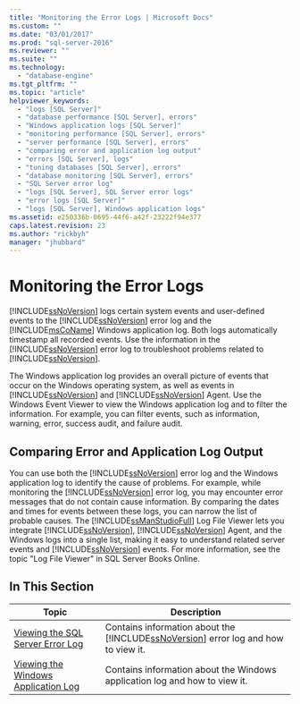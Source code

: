 ```yaml
---
title: "Monitoring the Error Logs | Microsoft Docs"
ms.custom: ""
ms.date: "03/01/2017"
ms.prod: "sql-server-2016"
ms.reviewer: ""
ms.suite: ""
ms.technology: 
  - "database-engine"
ms.tgt_pltfrm: ""
ms.topic: "article"
helpviewer_keywords: 
  - "logs [SQL Server]"
  - "database performance [SQL Server], errors"
  - "Windows application logs [SQL Server]"
  - "monitoring performance [SQL Server], errors"
  - "server performance [SQL Server], errors"
  - "comparing error and application log output"
  - "errors [SQL Server], logs"
  - "tuning databases [SQL Server], errors"
  - "database monitoring [SQL Server], errors"
  - "SQL Server error log"
  - "logs [SQL Server], SQL Server error logs"
  - "error logs [SQL Server]"
  - "logs [SQL Server], Windows application logs"
ms.assetid: e250336b-0695-44f6-a42f-23222f94e377
caps.latest.revision: 23
ms.author: "rickbyh"
manager: "jhubbard"
---
```

# Monitoring the Error Logs
  [!INCLUDE[ssNoVersion](../../advanced-analytics/r-services/includes/ssnoversion-md.md)] logs certain system events and user-defined events to the [!INCLUDE[ssNoVersion](../../advanced-analytics/r-services/includes/ssnoversion-md.md)] error log and the [!INCLUDE[msCoName](../../advanced-analytics/r-services/tutorials/includes/msconame-md.md)] Windows application log. Both logs automatically timestamp all recorded events. Use the information in the [!INCLUDE[ssNoVersion](../../advanced-analytics/r-services/includes/ssnoversion-md.md)] error log to troubleshoot problems related to [!INCLUDE[ssNoVersion](../../advanced-analytics/r-services/includes/ssnoversion-md.md)].  
  
 The Windows application log provides an overall picture of events that occur on the Windows operating system, as well as events in [!INCLUDE[ssNoVersion](../../advanced-analytics/r-services/includes/ssnoversion-md.md)] and [!INCLUDE[ssNoVersion](../../advanced-analytics/r-services/includes/ssnoversion-md.md)] Agent. Use the Windows Event Viewer to view the Windows application log and to filter the information. For example, you can filter events, such as information, warning, error, success audit, and failure audit.  
  
## Comparing Error and Application Log Output  
 You can use both the [!INCLUDE[ssNoVersion](../../advanced-analytics/r-services/includes/ssnoversion-md.md)] error log and the Windows application log to identify the cause of problems. For example, while monitoring the [!INCLUDE[ssNoVersion](../../advanced-analytics/r-services/includes/ssnoversion-md.md)] error log, you may encounter error messages that do not contain cause information. By comparing the dates and times for events between these logs, you can narrow the list of probable causes. The [!INCLUDE[ssManStudioFull](../../advanced-analytics/r-services/includes/ssmanstudiofull-md.md)] Log File Viewer lets you integrate [!INCLUDE[ssNoVersion](../../advanced-analytics/r-services/includes/ssnoversion-md.md)], [!INCLUDE[ssNoVersion](../../advanced-analytics/r-services/includes/ssnoversion-md.md)] Agent, and the Windows logs into a single list, making it easy to understand related server events and [!INCLUDE[ssNoVersion](../../advanced-analytics/r-services/includes/ssnoversion-md.md)] events. For more information, see the topic "Log File Viewer" in SQL Server Books Online.  
  
## In This Section  
  
|Topic|Description|  
|-----------|-----------------|  
|[Viewing the SQL Server Error Log](../../tools/configuration-manager/viewing-the-sql-server-error-log.md)|Contains information about the [!INCLUDE[ssNoVersion](../../advanced-analytics/r-services/includes/ssnoversion-md.md)] error log and how to view it.|  
|[Viewing the Windows Application Log](../../tools/configuration-manager/viewing-the-windows-application-log.md)|Contains information about the Windows application log and how to view it.|  
  
  